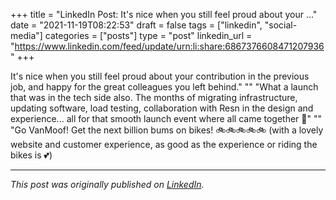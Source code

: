 +++
title = "LinkedIn Post: It's nice when you still feel proud about your ..."
date = "2021-11-19T08:22:53"
draft = false
tags = ["linkedin", "social-media"]
categories = ["posts"]
type = "post"
linkedin_url = "https://www.linkedin.com/feed/update/urn:li:share:6867376608471207936"
+++

It's nice when you still feel proud about your contribution in the previous job, and happy for the great colleagues you left behind."
""
"What a launch that was in the tech side also. The months of migrating infrastructure, updating software, load testing, collaboration with Resn in the design and experience... all for that smooth launch event where all came together 🚀"
""
"Go VanMoof! Get the next billion bums on bikes! 🚲🚲🚲🚲🚲 (with a lovely website and customer experience, as good as the experience or riding the bikes is 💕)

---

*This post was originally published on [LinkedIn](https://www.linkedin.com/in/adrianmoreno/recent-activity/all/).*